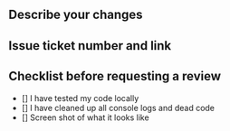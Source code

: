 ## Describe your changes

## Issue ticket number and link

## Checklist before requesting a review
- [] I have tested my code locally
- [] I have cleaned up all console logs and dead code
- [] Screen shot of what it looks like 
